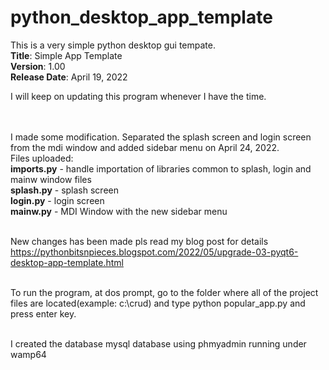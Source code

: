 # python_desktop_app_template
This is a very simple python desktop gui tempate.
<br><b>Title</b>: Simple App Template 
<br><b>Version</b>: 1.00 
<br><b>Release Date</b>: April 19, 2022

I will keep on updating this program whenever I have the time.

<br><br>I made some modification. Separated the splash screen and login screen from the mdi window and added sidebar menu on April 24, 2022.
<br>Files uploaded:
<br><b>imports.py</b> - handle importation of libraries common to splash, login and mainw window files
<br><b>splash.py</b> - splash screen
<br><b>login.py</b> - login screen
<br><b>mainw.py</b> - MDI Window with the new sidebar menu

<br> New changes has been made pls read my blog post for details https://pythonbitsnpieces.blogspot.com/2022/05/upgrade-03-pyqt6-desktop-app-template.html

<br>To run the program, at dos prompt, go to the folder where all of the project files are located(example: c:\crud\) and type python popular_app.py and press enter key.

<br>I created the database mysql database using phmyadmin running under wamp64
